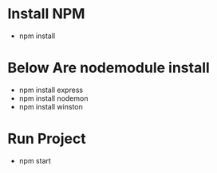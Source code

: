 # Install NPM
- npm install

# Below Are nodemodule install
- npm install express
- npm install nodemon
- npm install winston

# Run Project
- npm start